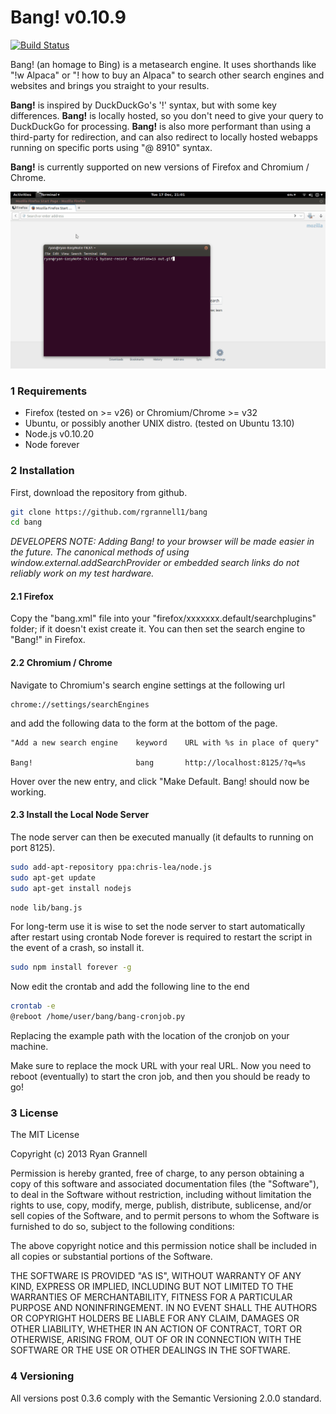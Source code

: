 Bang! v0.10.9
===========

[![Build Status](https://travis-ci.org/rgrannell1/bang.png?branch=master)](https://travis-ci.org/rgrannell1/bang)

Bang! (an homage to Bing) is a metasearch engine. It uses shorthands
like "!w Alpaca" or "! how to buy an Alpaca" to search other search engines
and websites and brings you straight to your results.

**Bang!** is inspired by DuckDuckGo's '!' syntax, but with some key differences. **Bang!**
is locally hosted, so you don't need to give your query to DuckDuckGo for processing. **Bang!** is also more
performant than using a third-party for redirection, and can also redirect to locally hosted webapps
running on specific ports using "@ 8910" syntax.

**Bang!** is currently supported on new versions of Firefox and Chromium / Chrome.

<img src="example.gif"> </img>

### 1 Requirements

* Firefox (tested on >= v26) or Chromium/Chrome >= v32
* Ubuntu, or possibly another UNIX distro. (tested on Ubuntu 13.10)
* Node.js v0.10.20
* Node forever

### 2 Installation

First, download the repository from github.

```bash
git clone https://github.com/rgrannell1/bang
cd bang
```

*DEVELOPERS NOTE: Adding Bang! to your browser will be made easier in the future. The canonical
methods of using window.external.addSearchProvider or embedded search links do not reliably work
on my test hardware.*

#### 2.1 Firefox

Copy the "bang.xml" file into your "firefox/xxxxxxx.default/searchplugins" folder;
if it doesn't exist create it. You can then set the search engine to "Bang!"
in Firefox.

#### 2.2 Chromium / Chrome

Navigate to Chromium's search engine settings at the following url

```
chrome://settings/searchEngines
```

and add the following data to the form at the bottom of the page.

```
"Add a new search engine    keyword    URL with %s in place of query"

Bang!                       bang       http://localhost:8125/?q=%s
```

Hover over the new entry, and click "Make Default. Bang! should now be working.

#### 2.3 Install the Local Node Server

The node server can then be executed manually (it defaults to running on port
8125).

```bash
sudo add-apt-repository ppa:chris-lea/node.js
sudo apt-get update
sudo apt-get install nodejs
```

```bash
node lib/bang.js
```

For long-term use it is wise to set the node server to start automatically
after restart using crontab Node forever is required to restart the script
in the event of a crash, so install it.

```bash
sudo npm install forever -g
```
Now edit the crontab and add the following line to the end

```bash
crontab -e
@reboot /home/user/bang/bang-cronjob.py
```
Replacing the example path with the location of the cronjob on your machine.

Make sure to replace the mock URL with your real URL. Now you need to reboot (eventually) to start the cron job,
and then you should be ready to go!

### 3 License

The MIT License

Copyright (c) 2013 Ryan Grannell

Permission is hereby granted, free of charge, to any person obtaining a copy of this software and associated documentation files (the "Software"), to deal in the Software without restriction, including without limitation the rights to use, copy, modify, merge, publish, distribute, sublicense, and/or sell copies of the Software, and to permit persons to whom the Software is furnished to do so, subject to the following conditions:

The above copyright notice and this permission notice shall be included in all copies or substantial portions of the Software.

THE SOFTWARE IS PROVIDED "AS IS", WITHOUT WARRANTY OF ANY KIND, EXPRESS OR IMPLIED, INCLUDING BUT NOT LIMITED TO THE WARRANTIES OF MERCHANTABILITY, FITNESS FOR A PARTICULAR PURPOSE AND NONINFRINGEMENT. IN NO EVENT SHALL THE AUTHORS OR COPYRIGHT HOLDERS BE LIABLE FOR ANY CLAIM, DAMAGES OR OTHER LIABILITY, WHETHER IN AN ACTION OF CONTRACT, TORT OR OTHERWISE, ARISING FROM, OUT OF OR IN CONNECTION WITH THE SOFTWARE OR THE USE OR OTHER DEALINGS IN THE SOFTWARE.

### 4 Versioning

All versions post 0.3.6 comply with the Semantic Versioning 2.0.0 standard.
